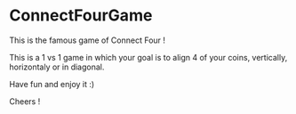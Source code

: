 # ConnectFourGame
This is the famous game of Connect Four !

This is a 1 vs 1 game in which your goal is to align 4 of your coins, vertically, horizontaly or in diagonal.

Have fun and enjoy it :)

Cheers !
